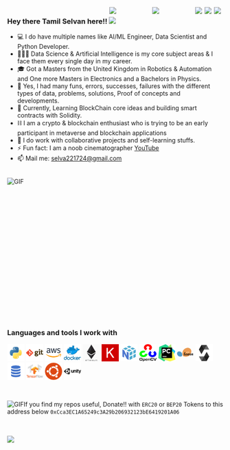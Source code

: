 
<a href="https://twitter.com/selva221724">
  <img align="right" width="22px" src="https://raw.githubusercontent.com/peterthehan/peterthehan/master/assets/twitter.svg" />
</a>
<a href="https://open.spotify.com/show/5sszhretPLEsGrZmKJ9PwH">
  <img align="right" width="22px" src="https://raw.githubusercontent.com/peterthehan/peterthehan/master/assets/spotify.svg" />
</a>
<a href="https://www.linkedin.com/in/selva221724/">
  <img align="right" width="22px" src="https://raw.githubusercontent.com/peterthehan/peterthehan/master/assets/linkedin.svg" />
</a>
<a href="https://medium.com/@selva221724">
  <img align="right" width="100px" src="https://miro.medium.com/max/8976/1*Ra88BZ-CSTovFS2ZSURBgg.png" />
</a>
<a href="https://stackoverflow.com/users/10383650/tamil-selvan">
  <img align="right" width="100px" src="https://upload.wikimedia.org/wikipedia/commons/0/02/Stack_Overflow_logo.svg" />
</a>

### Hey there Tamil Selvan here!! <img src="https://media.giphy.com/media/hvRJCLFzcasrR4ia7z/giphy.gif" width="25px">


- 💻 I do have multiple names like AI/ML Engineer, Data Scientist and Python Developer.
- 🧑🏼‍💻 Data Science & Artificial Intelligence is my core subject areas & I face them every single day in my career. 
- 🎓 Got a Masters from the United Kingdom in Robotics & Automation and One more Masters in Electronics and a Bachelors in Physics. 
- 🔕 Yes, I had many funs, errors, successes, failures with the different types of data, problems, solutions, Proof of concepts and developments.  
- 🔭 Currently, Learning BlockChain core ideas and building smart contracts with Solidity. 
- ⛓ I am a crypto & blockchain enthusiast who is trying to be an early participant in metaverse and blockchain applications
- 🦾 I do work with collaborative projects and self-learning stuffs.
- ⚡ Fun fact: I am a noob cinematographer [YouTube](https://www.youtube.com/channel/UC1kjWTXAijb0koxCCJMIIFA) 
- 📫 Mail me: selva221724@gmail.com 



<br>

<img align="left" alt="GIF" src="https://github.com/abhisheknaiidu/abhisheknaiidu/blob/master/code.gif?raw=true" width="500" height="350" />



### Languages and tools I work with

<img height="40" src="https://raw.githubusercontent.com/github/explore/80688e429a7d4ef2fca1e82350fe8e3517d3494d/topics/python/python.png"></code>
<img height="40" src="https://raw.githubusercontent.com/github/explore/80688e429a7d4ef2fca1e82350fe8e3517d3494d/topics/git/git.png"></code>
<img height="40" src="https://github.com/github/explore/blob/main/topics/aws/aws.png?raw=true"></code>
<img height="40" src="https://github.com/github/explore/blob/main/topics/docker/docker.png?raw=true"></code>
<img height="40" src="https://github.com/github/explore/blob/main/topics/ethereum/ethereum.png?raw=true"></code>
<img height="40" src="https://github.com/github/explore/blob/main/topics/keras/keras.png?raw=true"></code>
<img height="40" src="https://github.com/github/explore/blob/main/topics/numpy/numpy.png?raw=true"></code>
<img height="40" src="https://github.com/github/explore/blob/main/topics/opencv/opencv.png?raw=true"></code>
<img height="40" src="https://github.com/github/explore/blob/main/topics/pycharm/pycharm.png?raw=true"></code>
<img height="40" src="https://github.com/github/explore/blob/main/topics/scikit-learn/scikit-learn.png?raw=true"></code>
<img height="40" src="https://github.com/github/explore/blob/main/topics/solidity/solidity.png?raw=true"></code>
<img height="40" src="https://github.com/github/explore/blob/main/topics/sql/sql.png?raw=true"></code>
<img height="40" src="https://github.com/github/explore/blob/main/topics/tensorflow/tensorflow.png?raw=true"></code>
<img height="40" src="https://github.com/github/explore/blob/main/topics/ubuntu/ubuntu.png?raw=true"></code>
<img height="40" src="https://github.com/github/explore/blob/main/topics/unity/unity.png?raw=true"></code>


<br>

<img align="left" alt="GIF" src="https://ethereum.org/static/a110735dade3f354a46fc2446cd52476/f3a29/eth-home-icon.webp" />If you find my repos useful, Donate!! with `ERC20` or `BEP20` Tokens to this address below `0xCca3EC1A65249c3A29b206932123bE6419201A06`
<br>
<br>
<br>

![](https://komarev.com/ghpvc/?username=selva221724&color=green)

